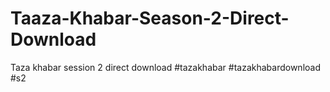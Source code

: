 # Taaza-Khabar-Season-2-Direct-Download
Taza khabar session 2 direct download #tazakhabar #tazakhabardownload #s2
